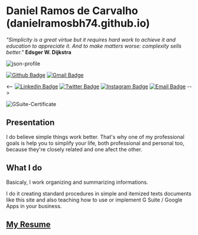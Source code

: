 # Daniel Ramos de Carvalho (danielramosbh74.github.io)

_"Simplicity is a great virtue but it requires hard work to achieve it and education to appreciate it. And to make matters worse: complexity sells better."_
**Edsger W. Dijkstra**

![json-profile](https://github.com/danielramosbh74/danielramosbh74.github.io/blob/master/images/json-profile-image.png?raw=true)

[![Github Badge](https://img.shields.io/badge/-Github-000?style=flat-square&logo=Github&logoColor=white&link=https://github.com/danielramosbh74)](https://github.com/danielramosbh74)
[![Gmail Badge](https://img.shields.io/badge/-Gmail-c14438?style=flat-square&logo=Gmail&logoColor=white&link=mailto:danielramosbh74@gmail.com)](mailto:danielramosbh74@gmail.com)

<-- [![Linkedin Badge](https://img.shields.io/badge/-LinkedIn-blue?style=flat-square&logo=Linkedin&logoColor=white&link=https://https://www.linkedin.com/in/xxxxx/)](https://www.linkedin.com/in/xxxxx/)
[![Twitter Badge](https://img.shields.io/badge/-Twitter-1ca0f1?style=flat-square&labelColor=1ca0f1&logo=twitter&logoColor=white&link=https://https://twitter.com/xxxxx)](https://twitter.com/xxxxx)
[![Instagram Badge](https://img.shields.io/badge/-Instagram-C13584?style=flat-quare&labelColor=C13584&logo=instagram&logoColor=white&link=https://https://www.instagram.com/xxxxx/)](https://www.instagram.com/xxxxx/)
[![Email Badge](https://img.shields.io/badge/-Email-3ABFE6?style=flat-square&logo=minutemailer&logoColor=white&link=mailto:xxxxx)](mailto:xxxxx) -->

![GSuite-Certificate](https://github.com/danielramosbh74/danielramosbh74.github.io/blob/master/images/Certificado-G-Suite-Administration.png?raw=true)

## Presentation
I do believe simple things work better. That's why one of my professional goals is help you to simplify your life, both professional and personal too, because they're closely related and one afect the other.

## What I do

Basicaly, I work organizing and summarizing informations.

I do it creating standard procedures in simple and itemized texts documents like this site and also teaching how to use or implement G Suite / Google Apps in your business.

## [My Resume](https://docs.google.com/document/d/1S96gmuiGEplLz-ZoijuSvP4_5_fxKZrvGu5EtwekRXk/edit?usp=sharing)
